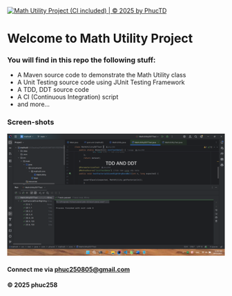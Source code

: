 [![Math Utility Project (CI included) | © 2025 by PhucTD](https://github.com/phuc258/mathutil/actions/workflows/ci-script.yml/badge.svg)](https://github.com/phuc258/mathutil/actions/workflows/ci-script.yml)

# Welcome to Math Utility Project

### You will find in this repo the following stuff:

* A Maven source code to demonstrate the Math Utility class
* A Unit Testing source code using JUnit Testing Framework
* A TDD, DDT source code
* A CI (Continuous Integration) script
* and more...



### Screen-shots

![Image shows source code](https://github.com/phuc258/mathutil/blob/main/images/TDD_DDT_JUnit.png)



#### Connect me via phuc250805@gmail.com

#### © 2025 phuc258

